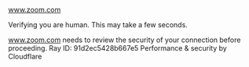 www.zoom.com

Verifying you are human. This may take a few seconds.

www.zoom.com needs to review the security of your connection before proceeding.
Ray ID: 91d2ec5428b667e5
Performance & security by Cloudflare